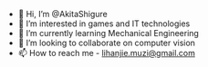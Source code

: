 - 👋 Hi, I’m @AkitaShigure 
- 👀 I’m interested in games and IT technologies
- 🌱 I’m currently learning Mechanical Engineering
- 💞️ I’m looking to collaborate on computer vision
- 📫 How to reach me - lihanjie.muzi@gmail.com

<!---
AkitaShigure/AkitaShigure is a ✨ special ✨ repository because its `README.md` (this file) appears on your GitHub profile.
You can click the Preview link to take a look at your changes.
--->
